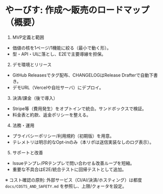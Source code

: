 # やーびす: 作成〜販売のロードマップ（概要）

1) MVP定義と範囲
- 価値の核を1ページ/1機能に絞る（最小で動く形）。
- 型・API・UIに落とし、E2Eで主要導線を担保。

2) デモ環境とリリース
- GitHub Releasesでタグ配布、CHANGELOGはRelease Drafterで自動下書き。
- デモURL（Vercelや自社サーバ）にデプロイ。

3) 決済/課金（後で導入）
- Stripe等（費用発生）をオプトインで統合。サンドボックスで検証。
- 料金表と約款、返金ポリシーを整える。

4) 法務・運用
- プライバシーポリシー/利用規約（初期版）を用意。
- テレメトリは明示的なOpt-inのみ（本リポは送信実装なしのログ表示）。

5) サポートと改善
- Issueテンプレ/PRテンプレで問い合わせ＆改善ループを短縮。
- 重要な不具合はE2E/統合テストに回帰テストとして追加。

※ コスト確認の原則: 外部サービス（CI/AI/決済/ホスティング）は都度 `docs/COSTS_AND_SAFETY.md` を参照し、上限/クォータを設定。

